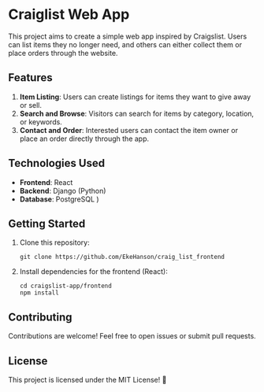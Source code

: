 # Craiglist Web App

This project aims to create a simple web app inspired by Craigslist. Users can list items they no longer need, and others can either collect them or place orders through the website.

## Features

1. **Item Listing**: Users can create listings for items they want to give away or sell.
2. **Search and Browse**: Visitors can search for items by category, location, or keywords.
3. **Contact and Order**: Interested users can contact the item owner or place an order directly through the app.

## Technologies Used

- **Frontend**: React
- **Backend**: Django (Python)
- **Database**: PostgreSQL )

## Getting Started

1. Clone this repository:
   ```
   git clone https://github.com/EkeHanson/craig_list_frontend
   ```

2. Install dependencies for the frontend (React):
   ```
   cd craigslist-app/frontend
   npm install
   ```

## Contributing

Contributions are welcome! Feel free to open issues or submit pull requests.

## License

This project is licensed under the MIT License! 🌟
